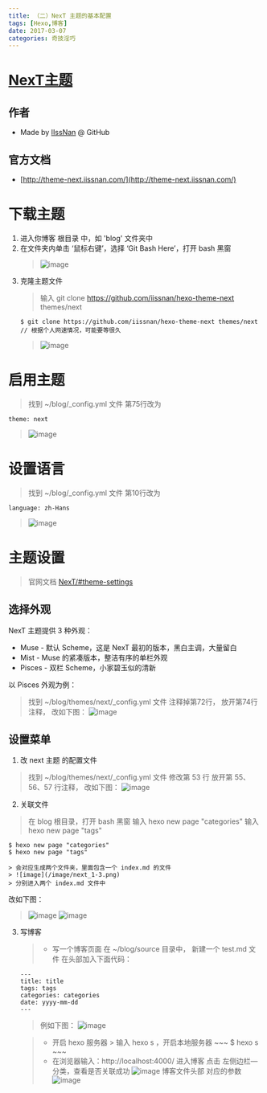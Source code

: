 ```yaml
---
title: （二）NexT 主题的基本配置
tags: [Hexo,博客]
date: 2017-03-07
categories: 奇技淫巧
---
```


# [NexT主题](http://theme-next.iissnan.com/)

## 作者
* Made by [IIssNan](https://github.com/iissnan) @ GitHub

## 官方文档
* [http://theme-next.iissnan.com/](http://theme-next.iissnan.com/)

# 下载主题
1. 进入你博客 根目录 中，如 'blog' 文件夹中
2. 在文件夹内单击 ‘鼠标右键’，选择 ‘Git Bash Here’，打开 bash 黑窗
    > ![image](/image/hexo_5-0.png)    
3. 克隆主题文件
    > 输入 git clone https://github.com/iissnan/hexo-theme-next themes/next
    ~~~
    $ git clone https://github.com/iissnan/hexo-theme-next themes/next 
    // 根据个人网速情况，可能要等很久
    ~~~
    > ![image](/image/hexo_4-1.png)        

# 启用主题
> 找到 ~/blog/_config.yml 文件
第75行改为 
~~~ 
theme: next
~~~
> ![image](/image/hexo_4-3.png)

# 设置语言
> 找到 ~/blog/_config.yml 文件
第10行改为 
~~~ 
language: zh-Hans
~~~
> ![image](/image/next_1-0.png)

# 主题设置
> 官网文档 [NexT/#theme-settings](http://theme-next.iissnan.com/getting-started.html#theme-settings)

## 选择外观
NexT 主题提供 3 种外观：
* Muse - 默认 Scheme，这是 NexT 最初的版本，黑白主调，大量留白
* Mist - Muse 的紧凑版本，整洁有序的单栏外观
* Pisces - 双栏 Scheme，小家碧玉似的清新

以 Pisces 外观为例：
> 找到 ~/blog/themes/next/_config.yml 文件
注释掉第72行，
放开第74行注释，
改如下图：
> ![image](/image/next_1-1.png)

## 设置菜单
1. 改 next 主题 的配置文件
> 找到 ~/blog/themes/next/_config.yml 文件
修改第 53 行 
放开第 55、56、57 行注释，
改如下图：
> ![image](/image/next_1-2.png)

2. 关联文件
> 在 blog 根目录，打开 bash 黑窗
输入 hexo new page "categories"
输入 hexo new page "tags"
~~~
$ hexo new page "categories"
$ hexo new page "tags"
~~~
    > 会对应生成两个文件夹，里面包含一个 index.md 的文件
    > ![image](/image/next_1-3.png)    
    > 分别进入两个 index.md 文件中
改如下图：
> ![image](/image/next_1-4.png)
> ![image](/image/next_1-5.png)

3. 写博客
    > * 写一个博客页面
    > 在 ~/blog/source 目录中，
    新建一个 test.md 文件
    在头部加入下面代码：
    ~~~
    ---
    title: title
    tags: tags
    categories: categories
    date: yyyy-mm-dd
    ---
    ~~~
    > 例如下图：
    > ![image](/image/next_1-6.png)

    > * 开启 hexo 服务器
        > 输入 hexo s ，开启本地服务器
        ~~~
        $ hexo s
        ~~~
    > * 在浏览器输入：http://localhost:4000/  进入博客
    > 点击 左侧边栏—分类，查看是否关联成功
    > ![image](/image/next_1-7.png)
    博客文件头部 对应的参数
    > ![image](/image/next_1-8.png)    